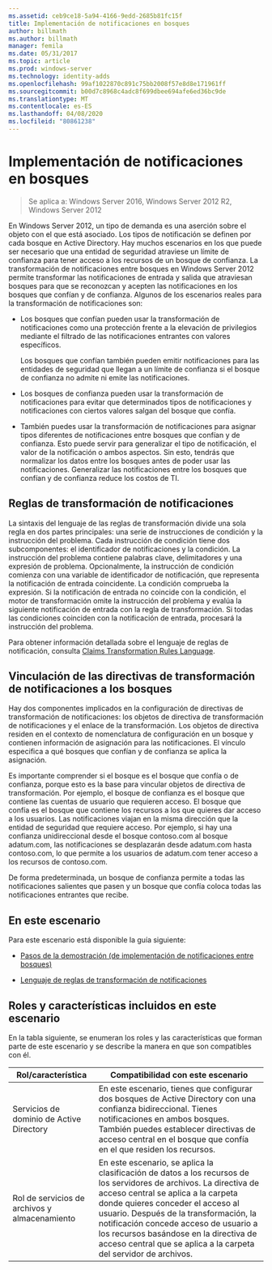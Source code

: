 ```yaml
---
ms.assetid: ceb9ce18-5a94-4166-9edd-2685b81fc15f
title: Implementación de notificaciones en bosques
author: billmath
ms.author: billmath
manager: femila
ms.date: 05/31/2017
ms.topic: article
ms.prod: windows-server
ms.technology: identity-adds
ms.openlocfilehash: 99af1022870c891c75bb2008f57e8d8e171961ff
ms.sourcegitcommit: b00d7c8968c4adc8f699dbee694afe6ed36bc9de
ms.translationtype: MT
ms.contentlocale: es-ES
ms.lasthandoff: 04/08/2020
ms.locfileid: "80861238"
---
```

# <a name="deploy-claims-across-forests"></a>Implementación de notificaciones en bosques

>Se aplica a: Windows Server 2016, Windows Server 2012 R2, Windows Server 2012

En Windows Server 2012, un tipo de demanda es una aserción sobre el objeto con el que está asociado. Los tipos de notificación se definen por cada bosque en Active Directory. Hay muchos escenarios en los que puede ser necesario que una entidad de seguridad atraviese un límite de confianza para tener acceso a los recursos de un bosque de confianza. La transformación de notificaciones entre bosques en Windows Server 2012 permite transformar las notificaciones de entrada y salida que atraviesan bosques para que se reconozcan y acepten las notificaciones en los bosques que confían y de confianza. Algunos de los escenarios reales para la transformación de notificaciones son:  
  
-   Los bosques que confían pueden usar la transformación de notificaciones como una protección frente a la elevación de privilegios mediante el filtrado de las notificaciones entrantes con valores específicos.  
  
    Los bosques que confían también pueden emitir notificaciones para las entidades de seguridad que llegan a un límite de confianza si el bosque de confianza no admite ni emite las notificaciones.  
  
-   Los bosques de confianza pueden usar la transformación de notificaciones para evitar que determinados tipos de notificaciones y notificaciones con ciertos valores salgan del bosque que confía.  
  
-   También puedes usar la transformación de notificaciones para asignar tipos diferentes de notificaciones entre bosques que confían y de confianza. Esto puede servir para generalizar el tipo de notificación, el valor de la notificación o ambos aspectos. Sin esto, tendrás que normalizar los datos entre los bosques antes de poder usar las notificaciones. Generalizar las notificaciones entre los bosques que confían y de confianza reduce los costos de TI.  
  
## <a name="claim-transformation-rules"></a>Reglas de transformación de notificaciones  
La sintaxis del lenguaje de las reglas de transformación divide una sola regla en dos partes principales: una serie de instrucciones de condición y la instrucción del problema. Cada instrucción de condición tiene dos subcomponentes: el identificador de notificaciones y la condición. La instrucción del problema contiene palabras clave, delimitadores y una expresión de problema. Opcionalmente, la instrucción de condición comienza con una variable de identificador de notificación, que representa la notificación de entrada coincidente. La condición comprueba la expresión. Si la notificación de entrada no coincide con la condición, el motor de transformación omite la instrucción del problema y evalúa la siguiente notificación de entrada con la regla de transformación. Si todas las condiciones coinciden con la notificación de entrada, procesará la instrucción del problema.  
  
Para obtener información detallada sobre el lenguaje de reglas de notificación, consulta [Claims Transformation Rules Language](Claims-Transformation-Rules-Language.md).  
  
## <a name="linking-claim-transformation-policies-to-forests"></a>Vinculación de las directivas de transformación de notificaciones a los bosques  
Hay dos componentes implicados en la configuración de directivas de transformación de notificaciones: los objetos de directiva de transformación de notificaciones y el enlace de la transformación. Los objetos de directiva residen en el contexto de nomenclatura de configuración en un bosque y contienen información de asignación para las notificaciones. El vínculo especifica a qué bosques que confían y de confianza se aplica la asignación.  
  
Es importante comprender si el bosque es el bosque que confía o de confianza, porque esto es la base para vincular objetos de directiva de transformación. Por ejemplo, el bosque de confianza es el bosque que contiene las cuentas de usuario que requieren acceso. El bosque que confía es el bosque que contiene los recursos a los que quieres dar acceso a los usuarios. Las notificaciones viajan en la misma dirección que la entidad de seguridad que requiere acceso. Por ejemplo, si hay una confianza unidireccional desde el bosque contoso.com al bosque adatum.com, las notificaciones se desplazarán desde adatum.com hasta contoso.com, lo que permite a los usuarios de adatum.com tener acceso a los recursos de contoso.com.  
  
De forma predeterminada, un bosque de confianza permite a todas las notificaciones salientes que pasen y un bosque que confía coloca todas las notificaciones entrantes que recibe.  
  
## <a name="in-this-scenario"></a>En este escenario  
Para este escenario está disponible la guía siguiente:  
  
-   [Pasos de la demostración &#40;de implementación de notificaciones entre bosques&#41;](Deploy-Claims-Across-Forests--Demonstration-Steps-.md)  
  
-   [Lenguaje de reglas de transformación de notificaciones](Claims-Transformation-Rules-Language.md)  
  
## <a name="roles-and-features-included-in-this-scenario"></a><a name="BKMK_NEW"></a>Roles y características incluidos en este escenario  
En la tabla siguiente, se enumeran los roles y las características que forman parte de este escenario y se describe la manera en que son compatibles con él.  
  
|Rol/característica|Compatibilidad con este escenario|  
|-----------------|---------------------------------|  
|Servicios de dominio de Active Directory|En este escenario, tienes que configurar dos bosques de Active Directory con una confianza bidireccional. Tienes notificaciones en ambos bosques. También puedes establecer directivas de acceso central en el bosque que confía en el que residen los recursos.|  
|Rol de servicios de archivos y almacenamiento|En este escenario, se aplica la clasificación de datos a los recursos de los servidores de archivos. La directiva de acceso central se aplica a la carpeta donde quieres conceder el acceso al usuario. Después de la transformación, la notificación concede acceso de usuario a los recursos basándose en la directiva de acceso central que se aplica a la carpeta del servidor de archivos.|  
  


